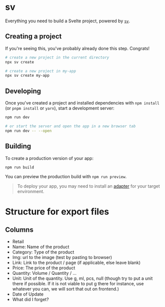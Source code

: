 # sv

Everything you need to build a Svelte project, powered by [`sv`](https://github.com/sveltejs/cli).

## Creating a project

If you're seeing this, you've probably already done this step. Congrats!

```bash
# create a new project in the current directory
npx sv create

# create a new project in my-app
npx sv create my-app
```

## Developing

Once you've created a project and installed dependencies with `npm install` (or `pnpm install` or `yarn`), start a development server:

```bash
npm run dev

# or start the server and open the app in a new browser tab
npm run dev -- --open
```

## Building

To create a production version of your app:

```bash
npm run build
```

You can preview the production build with `npm run preview`.

> To deploy your app, you may need to install an [adapter](https://svelte.dev/docs/kit/adapters) for your target environment.

# Structure for export files

## Columns

- Retail
- Name: Name of the product
- Category: Type of the product
- Img: url to the image (test by pasting to browser)
- Link: Link to the product / page (if applicable, else leave blank)
- Price: The price of the product
- Quantity: Volume / Quantity / ...
- Unit: Unit of the quantity. Use g, ml, pcs, null (though try to put a unit there if possible. If it is not viable to put g there for instance, use whatever you can, we will sort that out on frontend.)
- Date of Update
- What did I forget?
